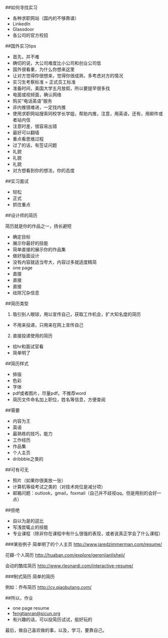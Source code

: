##如何寻找实习

- 各种求职网站（国内的不够靠谱）
- LinkedIn
- Glassdoor
- 各公司的官方校招

##国外实习tips

- 首先，并不难
- 确切的说，大公司难度比小公司和创业公司低
- 国外很看重，为什么你想来这里
- 让对方觉得你很想来，觉得你很成熟，多考虑对方的情况
- 实习生考察标准 = 正式员工标准
- 准备时间，美国大学五月放假，所以要提早很多找
- 电面或视频面，确认网络
- 购买“电话英语”服务
- 非内推很难进，一定找内推
- 使用求职网站搜索同校学长学姐，帮助内推，注意，用英语，还有，用邮件或者站内信
- 注意时差，很容易出错
- 最好可以翻墙
- 重点看思维过程
- 过了的话，有签证问题
- 礼貌
- 礼貌
- 礼貌
- 对方想看到你的想法，你的态度

##实习面试

- 轻松
- 正式
- 抓住重点

##设计师的简历

简历就是你的作品之一，扬长避短

- 确定目标
- 展示你最好的技能
- 简单直接的展示你的作品集
- 做好版面设计
- 没有内容就适当夸大，内容过多就适度精简
- one page
- 直接
- 直接
- 直接
- 祛除冗杂信息

##简历类型

1. 吸引别人眼球，用以宣传自己，获取工作机会，扩大知名度的简历
 - 不用来投递，只用来在网上宣传自己
2. 直接投递使用的简历
 - 给hr和面试官看
 - 简单明了

##简历样式

- 排版
- 色彩
- 字体
- pdf或者图片，尽量pdf。不推荐word
- 简历文件命名加上职位，姓名等信息，方便查阅

##需要

- 内容为王
- 英语
- 最熟练的技巧，能力
- 工作经历
- 作品集
- 个人主页
- dribbble之类的

##可有可无

- 照片（如果你很美放一张）
- 计算机等级考试之类的（对技术岗位是减分项）
- 邮箱问题：outlook，gmail，foxmail（自己并不歧视qq，但是用别的会好一点）

##拒绝

- 自以为是的逗比
- 写浅尝辄止的技能
- 专业课程（除非你在课程中有什么很强的表现，或者说真正学会了什么课程）

###某些例子
简单明了的个人主页
http://www.jaredzimmerman.com/resume/

花瓣-个人简历
http://huaban.com/explore/gerenjianlisheji/

会动的酷炫简历
http://www.rleonardi.com/interactive-resume/

###制式简历
简单的简历

例如：乔布简历
http://cv.qiaobutang.com/

##所以，作业
- one page resume
- fengtianran@sicun.org
- 有兴趣的话，可以投简历试试，挺好玩的

最后，做自己喜欢做的事，以及，学习，要靠自己。

